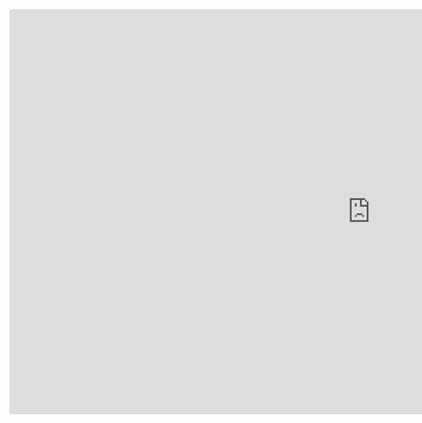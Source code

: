 <iframe width="1280" height="720" src="https://www.youtube.com/embed/O7eXgTYpi-c" title="Comment les hackers contournent l&#39;authentification multi facteur (MFA)" frameborder="0" allow="accelerometer; autoplay; clipboard-write; encrypted-media; gyroscope; picture-in-picture; web-share" allowfullscreen></iframe>